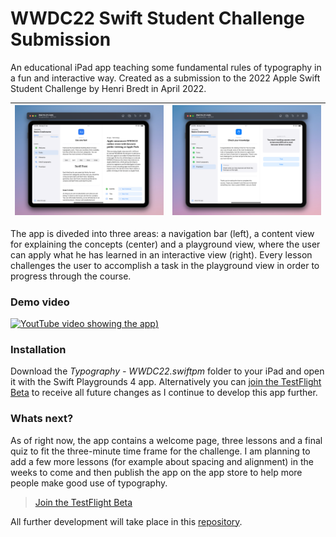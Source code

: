 # WWDC22 Swift Student Challenge Submission

An educational iPad app teaching some fundamental rules of typography in a fun and interactive way. Created as a submission to the 2022 Apple Swift Student Challenge by Henri Bredt in April 2022.

| ![App screenshot](ressources/screenshot.png) | ![App screenshot](ressources/screenshot-2.png) |
--- | ---

The app is diveded into three areas: a navigation bar (left), a content view for explaining the concepts (center) and a playground view, where the user can apply what he has learned in an interactive view (right). Every lesson challenges the user to accomplish a task in the playground view in order to progress through the course.

### Demo video 
[![YoutTube video showing the app](https://img.youtube.com/vi/AiK6CGgM71w/0.jpg))](https://www.youtube.com/watch?v=AiK6CGgM71w)

### Installation
Download the *Typography - WWDC22.swiftpm* folder to your iPad and open it with the Swift Playgrounds 4 app. Alternatively you can [join the TestFlight Beta](https://testflight.apple.com/join/AoSNrCk2) to receive all future changes as I continue to develop this app further.

### Whats next?
As of right now, the app contains a welcome page, three lessons and a final quiz to fit the three-minute time frame for the challenge. I am planning to add a few more lessons (for example about spacing and alignment) in the weeks to come and then publish the app on the app store to help more people make good use of typography.

> [Join the TestFlight Beta](https://testflight.apple.com/join/AoSNrCk2)

All further development will take place in this [repository](https://github.com/henribredt/Typoversity).
